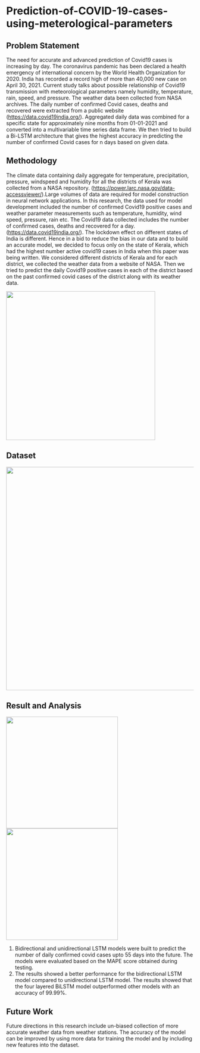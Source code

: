 # Prediction-of-COVID-19-cases-using-meterological-parameters

## Problem Statement
The need for accurate and advanced prediction of Covid19 cases is increasing by day. The coronavirus pandemic has been declared a health emergency of international concern by the World Health Organization for 2020. India has recorded a record high of more than 40,000 new case on April 30, 2021. Current study talks about possible relationship of Covid19 transmission with meteorological parameters namely humidity, temperature, rain, speed, and pressure. The weather data been collected from NASA archives. The daily number of confirmed Covid cases, deaths and recovered were extracted from a public website (https://data.covid19india.org/). Aggregated daily data was combined for a specific state for approximately nine months from 01-01-2021 and converted into a multivariable time series data frame. We then tried to build a Bi-LSTM architecture that gives the highest accuracy in predicting the number of confirmed Covid cases for n days based on given data.

## Methodology

The climate data containing daily aggregate for temperature, precipitation, pressure, windspeed and humidity for all the districts of Kerala was collected from a NASA repository. (https://power.larc.nasa.gov/data-accessviewer/).Large volumes of data are required for model construction in neural network applications. In this research,
the data used for model development included the number of confirmed Covid19 positive cases and weather parameter measurements such as temperature, humidity, wind speed, pressure, rain etc. The Covid19 data collected includes the number of confirmed cases, deaths and recovered for a day.(https://data.covid19india.org/). The
lockdown effect on different states of India is different. Hence in a bid to reduce the bias in our data and to build an accurate model, we decided to focus only on the state of Kerala, which had the highest number active covid19 cases in India when this paper was being written. We considered different districts of Kerala and for each district, we
collected the weather data from a website of NASA. Then we tried to predict the daily Covid19 positive cases in each of the district based on the past confirmed covid cases of the district along with its weather data.

<img width="400" src="https://user-images.githubusercontent.com/59830753/187105389-3948b6f3-54d7-4083-9ea7-aa88387cfd82.png">

## Dataset

<img width="600" src="https://user-images.githubusercontent.com/59830753/187105936-be6a8562-3084-4240-a978-a67a1c85f1d5.png">

## Result and Analysis

<img width="300" src="https://user-images.githubusercontent.com/59830753/187106366-fbad55f2-c000-43dc-b268-8e52f0d19e82.png">
<img width="300" src="https://user-images.githubusercontent.com/59830753/187106427-c089d3ed-bcf2-4f56-a408-d93624657380.png">



1. Bidirectional and unidirectional LSTM models were built to predict the number of daily confirmed covid cases upto 55 days into the future. The models were evaluated based on the MAPE score obtained during testing. 
2. The results showed a better performance for the bidirectional LSTM model compared to unidirectional LSTM model. The results showed that the four layered BiLSTM model outperformed other models with an accuracy of 99.99%. 

## Future Work

Future directions in this research include un-biased collection of more accurate weather data from weather stations. The accuracy of the model can be improved by using more data for training the model and by including new features into the dataset.







